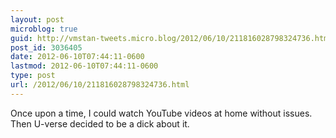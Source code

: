 ```yaml
---
layout: post
microblog: true
guid: http://vmstan-tweets.micro.blog/2012/06/10/211816028798324736.html
post_id: 3036405
date: 2012-06-10T07:44:11-0600
lastmod: 2012-06-10T07:44:11-0600
type: post
url: /2012/06/10/211816028798324736.html
---
```

Once upon a time, I could watch YouTube videos at home without issues. Then U-verse decided to be a dick about it.
